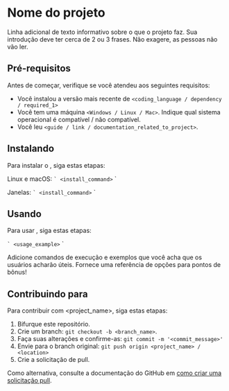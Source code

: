 # Nome do projeto

<!--- Esses são exemplos. Veja https://shields.io para outras pessoas ou para personalizar este conjunto de escudos. Você pode querer incluir dependências, status do projeto e informações de licença aqui --->

Linha adicional de texto informativo sobre o que o projeto faz. Sua introdução deve ter cerca de 2 ou 3 frases. Não exagere, as pessoas não vão ler.

## Pré-requisitos

Antes de começar, verifique se você atendeu aos seguintes requisitos:
<!---Estes são apenas requisitos de exemplo. Adicionar, duplicar ou remover conforme necessário--->
* Você instalou a versão mais recente de `<coding_language / dependency / required_1>`
* Você tem uma máquina `<Windows / Linux / Mac>`. Indique qual sistema operacional é compatível / não compatível.
* Você leu `<guide / link / documentation_related_to_project>`.

## Instalando <nome do projeto>

Para instalar o <nome do projeto>, siga estas etapas:

Linux e macOS:
`` `
<install_command>
`` `

Janelas:
`` `
<install_command>
`` `
## Usando <nome do projeto>

Para usar <nome do projeto>, siga estas etapas:

`` `
<usage_example>
`` `

Adicione comandos de execução e exemplos que você acha que os usuários acharão úteis. Fornece uma referência de opções para pontos de bônus!

## Contribuindo para <nome do projeto>
<!---Se o seu README for longo ou se você tiver algum processo ou etapas específicas que deseja que os contribuidores sigam, considere a criação de um arquivo CONTRIBUTING.md separado--->
Para contribuir com <project_name>, siga estas etapas:

1. Bifurque este repositório.
2. Crie um branch: `git checkout -b <branch_name>`.
3. Faça suas alterações e confirme-as: `git commit -m '<commit_message>'`
4. Envie para o branch original: `git push origin <project_name> / <location>`
5. Crie a solicitação de pull.

Como alternativa, consulte a documentação do GitHub em [como criar uma solicitação pull](https://help.github.com/en/github/collaborating-with-issues-and-pull-requests/creating-a-pull-request).
